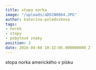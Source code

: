 ```yaml
---
title: stopa norka
image: "/uploads/aDSCN0864.JPG"
author: katerina-polednikova
tags:
- norek
- stopy
- pobytové znaky
position: 2
date: 2016-04-08 10:32:05.000000000 Z
---
```

stopa norka amerického v písku

